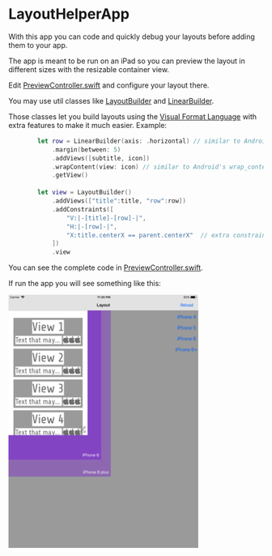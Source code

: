 
# LayoutHelperApp

With this app you can code and quickly debug your layouts before adding them to your app.

The app is meant to be run on an iPad so you can preview the layout in different sizes with the resizable container view.

Edit [PreviewController.swift](LayoutHelperApp/PreviewController.swift) and configure your layout there.

You may use util classes like [LayoutBuilder](LayoutHelperApp/LayoutBuilder.swift) and [LinearBuilder](LayoutHelperApp/LinearBuilder.swift).

Those classes let you build layouts using the [Visual Format Language](https://developer.apple.com/library/content/documentation/UserExperience/Conceptual/AutolayoutPG/VisualFormatLanguage.html)
with extra features to make it much easier. Example:

```swift
        let row = LinearBuilder(axis: .horizontal) // similar to Android's LinearLayout
            .margin(between: 5)
            .addViews([subtitle, icon])
            .wrapContent(view: icon) // similar to Android's wrap_content
            .getView()

        let view = LayoutBuilder()
            .addViews(["title":title, "row":row])
            .addConstraints([
                "V:|-[title]-[row]-|",
                "H:|-[row]-|",
                "X:title.centerX == parent.centerX"  // extra constraint format, supported by LayoutBuilder
            ])
            .view
```  

You can see the complete code in [PreviewController.swift](LayoutHelperApp/PreviewController.swift).

If run the app you will see something like this:

<img height="500" src="screenshot.jpg">

